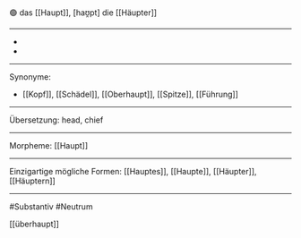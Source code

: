 🟢 das [[Haupt]], [haʊ̯pt]
die [[Häupter]]

---
-
-

---
Synonyme:
- [[Kopf]], [[Schädel]], [[Oberhaupt]], [[Spitze]], [[Führung]]

---
Übersetzung: head, chief

---
Morpheme:
[[Haupt]]

---
Einzigartige mögliche Formen: [[Hauptes]], [[Haupte]], [[Häupter]], [[Häuptern]]

---
#Substantiv #Neutrum


[[überhaupt]]
